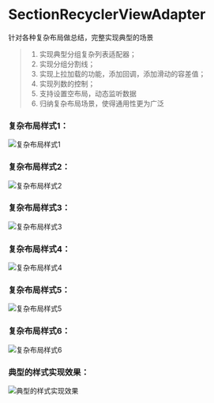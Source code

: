 # SectionRecyclerViewAdapter
针对各种复杂布局做总结，完整实现典型的场景


> 1. 实现典型分组复杂列表适配器；<br>
> 2. 实现分组分割线；<br>
> 3. 实现上拉加载的功能，添加回调，添加滑动的容差值；<br>
> 4. 实现列数的控制；<br>
> 5. 支持设置空布局，动态监听数据<br>
> 6. 归纳复杂布局场景，使得通用性更为广泛<br>

### 复杂布局样式1：


![复杂布局样式1](https://github.com/gycold/SectionRecyclerViewAdapter/blob/master/pictures/1.png)


### 复杂布局样式2：


![复杂布局样式2](https://github.com/gycold/SectionRecyclerViewAdapter/blob/master/pictures/2.png)


### 复杂布局样式3：


![复杂布局样式3](https://github.com/gycold/SectionRecyclerViewAdapter/blob/master/pictures/3.png)


### 复杂布局样式4：


![复杂布局样式4](https://github.com/gycold/SectionRecyclerViewAdapter/blob/master/pictures/4.png)


### 复杂布局样式5：


![复杂布局样式5](https://github.com/gycold/SectionRecyclerViewAdapter/blob/master/pictures/5.png)


### 复杂布局样式6：


![复杂布局样式6](https://github.com/gycold/SectionRecyclerViewAdapter/blob/master/pictures/6.png)


### 典型的样式实现效果：


![典型的样式实现效果](https://github.com/gycold/SectionRecyclerViewAdapter/blob/master/pictures/7.png)

